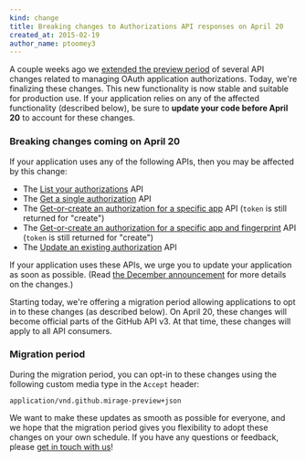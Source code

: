 ```yaml
---
kind: change
title: Breaking changes to Authorizations API responses on April 20
created_at: 2015-02-19
author_name: ptoomey3
---
```


A couple weeks ago we [extended the preview period][removing-authorizations-token-extended-preview] of several API changes related to managing OAuth application authorizations. Today, we're finalizing these changes. This new functionality is now stable and suitable for production use. If your application relies on any of the affected functionality (described below), be sure to **update your code before April 20** to account for these changes.

### Breaking changes coming on April 20

If your application uses any of the following APIs, then you may be affected by this change:

- The [List your authorizations][list-your-authorizations] API
- The [Get a single authorization][get-a-single-authorization] API
- The [Get-or-create an authorization for a specific app][get-or-create-an-authorization-for-a-specific-app] API (`token` is still returned for "create")
- The [Get-or-create an authorization for a specific app and fingerprint][get-or-create-an-authorization-for-a-specific-app-and-fingerprint] API (`token` is still returned for "create")
- The [Update an existing authorization][update-an-existing-authorization] API


If your application uses these APIs, we urge you to update your application as soon as possible. (Read [the December announcement][removing-authorizations-token] for more details on the changes.)

Starting today, we're offering a migration period allowing applications to opt in to these changes (as described below). On April 20, these changes will become official parts of the GitHub API v3. At that time, these changes will apply to all API consumers.

### Migration period

During the migration period, you can opt-in to these changes using the following custom media type in the `Accept` header:

    application/vnd.github.mirage-preview+json

We want to make these updates as smooth as possible for everyone, and we hope that the migration period gives you flexibility to adopt these changes on your own schedule. If you have any questions or feedback, please [get in touch with us][contact]!

[removing-authorizations-token-extended-preview]: /changes/2015-02-03-removing-authorizations-token-update/
[removing-authorizations-token]: /changes/2014-12-08-removing-authorizations-token/
[list-your-authorizations]: /v3/oauth_authorizations/#list-your-authorizations
[get-a-single-authorization]: /v3/oauth_authorizations/#get-a-single-authorization
[get-or-create-an-authorization-for-a-specific-app]: /v3/oauth_authorizations/#get-or-create-an-authorization-for-a-specific-app
[get-or-create-an-authorization-for-a-specific-app-and-fingerprint]: /v3/oauth_authorizations/#get-or-create-an-authorization-for-a-specific-app-and-fingerprint
[update-an-existing-authorization]: /v3/oauth_authorizations/#update-an-existing-authorization
[contact]: https://github.com/contact?form[subject]=Removing+authorizations+token
